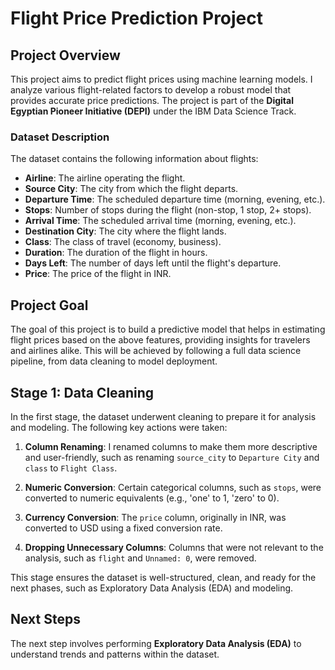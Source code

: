 # Flight Price Prediction Project

## Project Overview
This project aims to predict flight prices using machine learning models. I analyze various flight-related factors to develop a robust model that provides accurate price predictions. The project is part of the **Digital Egyptian Pioneer Initiative (DEPI)** under the IBM Data Science Track.

### Dataset Description
The dataset contains the following information about flights:
- **Airline**: The airline operating the flight.
- **Source City**: The city from which the flight departs.
- **Departure Time**: The scheduled departure time (morning, evening, etc.).
- **Stops**: Number of stops during the flight (non-stop, 1 stop, 2+ stops).
- **Arrival Time**: The scheduled arrival time (morning, evening, etc.).
- **Destination City**: The city where the flight lands.
- **Class**: The class of travel (economy, business).
- **Duration**: The duration of the flight in hours.
- **Days Left**: The number of days left until the flight's departure.
- **Price**: The price of the flight in INR.

## Project Goal
The goal of this project is to build a predictive model that helps in estimating flight prices based on the above features, providing insights for travelers and airlines alike. This will be achieved by following a full data science pipeline, from data cleaning to model deployment.

## Stage 1: Data Cleaning
In the first stage, the dataset underwent cleaning to prepare it for analysis and modeling. The following key actions were taken:

1. **Column Renaming**: I renamed columns to make them more descriptive and user-friendly, such as renaming `source_city` to `Departure City` and `class` to `Flight Class`.
   
2. **Numeric Conversion**: Certain categorical columns, such as `stops`, were converted to numeric equivalents (e.g., 'one' to 1, 'zero' to 0).
   
3. **Currency Conversion**: The `price` column, originally in INR, was converted to USD using a fixed conversion rate.
   
4. **Dropping Unnecessary Columns**: Columns that were not relevant to the analysis, such as `flight` and `Unnamed: 0`, were removed.

This stage ensures the dataset is well-structured, clean, and ready for the next phases, such as Exploratory Data Analysis (EDA) and modeling.

## Next Steps
The next step involves performing **Exploratory Data Analysis (EDA)** to understand trends and patterns within the dataset.
